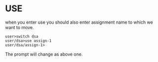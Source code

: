 # USE

when you enter use you should also enter assignment name to which we want to move.

```
user>switch dsa
user/dsa>use assign-1
user/dsa/assign-1>

```
The prompt will change as above one.



